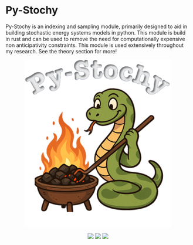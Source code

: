 # Py-Stochy 
Py-Stochy is an indexing and sampling module, primarily designed to aid in building stochastic energy systems models in python. This module is build in rust and can be used to remove the need for computationally expensive non anticipativity constraints. This module is used extensively throughout my research. See the theory section for more!

<p align="center">
  <img src="png/stochy_logo.png" alt="Centered Image" width="400"/>
</p>



<p align="center">
  <a href="https://opensource.org/licenses/MIT">
    <img src="https://img.shields.io/badge/License-MIT-yellow.svg"></a>
  <a href="https://doi.org/10.5281/zenodo.14678340">
    <img src="https://zenodo.org/badge/DOI/10.5281/zenodo.14678340.svg"></a>
  <a href="https://www.rust-lang.org/">
    <img src="https://img.shields.io/badge/rust-%20-orange.svg"></a>
</p>
